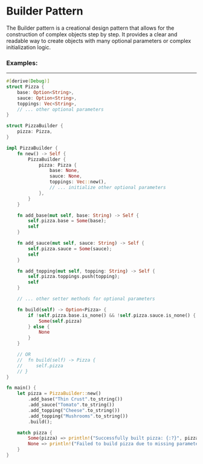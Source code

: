 # Builder Pattern

The Builder pattern is a creational design pattern that allows for the construction of complex objects step by step. It provides a clear and readable way to create objects with many optional parameters or complex initialization logic.

### Examples:

---

```rust
#[derive(Debug)]
struct Pizza {
    base: Option<String>,
    sauce: Option<String>,
    toppings: Vec<String>,
    // ... other optional parameters
}

struct PizzaBuilder {
    pizza: Pizza,
}

impl PizzaBuilder {
    fn new() -> Self {
        PizzaBuilder {
            pizza: Pizza {
                base: None,
                sauce: None,
                toppings: Vec::new(),
                // ... initialize other optional parameters
            },
        }
    }

    fn add_base(mut self, base: String) -> Self {
        self.pizza.base = Some(base);
        self
    }

    fn add_sauce(mut self, sauce: String) -> Self {
        self.pizza.sauce = Some(sauce);
        self
    }

    fn add_topping(mut self, topping: String) -> Self {
        self.pizza.toppings.push(topping);
        self
    }

    // ... other setter methods for optional parameters

    fn build(self) -> Option<Pizza> {
        if !self.pizza.base.is_none() && !self.pizza.sauce.is_none() {
            Some(self.pizza)
        } else {
            None
        }
    }

    // OR
    //  fn build(self) -> Pizza {
    //     self.pizza
    // }
}

fn main() {
    let pizza = PizzaBuilder::new()
        .add_base("Thin Crust".to_string())
        .add_sauce("Tomato".to_string())
        .add_topping("Cheese".to_string())
        .add_topping("Mushrooms".to_string())
        .build();

    match pizza {
        Some(pizza) => println!("Successfully built pizza: {:?}", pizza),
        None => println!("Failed to build pizza due to missing parameters"),
    }
}


```
